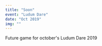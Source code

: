 ```yaml
---
title: "Soon"
event: "Ludum Dare"
date: "Oct 2019"
img: ""
---
```

Future game for october's Ludum Dare 2019
